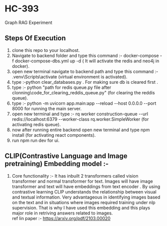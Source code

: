 # HC-393
Graph RAG Experiment


## Steps Of Execution
1) clone this repo to your localhost.
2) Navigate to backend folder and type this command :- docker-compose -f docker-compose-dbs.yml up -d  ( It will activate the redis and neo4j in docker).
3) open new terminal navigate to backend path and type this command :- .venv\Scripts\activate (virtual environment is activated).
4) type :-python clear_databases.py . For making sure db is cleared first .
5) type :- python "path for redis queue.py file after clonning\code_for_clearing_reddis_queue.py" (for clearing the reddis queue).
6) type :- python -m uvicorn app.main:app --reload --host 0.0.0.0 --port 8000   for running the main server.
7) open new terminal and type :- rq worker construction-queue --url redis://localhost:6379 --worker-class rq.worker.SimpleWorker (for activating redis queue).
8) now after running entire backend open new terminal and type npm install (for activating react components).
9) run npm run dev for ui.

## CLIP(Contrastive Language and Image pretraining) Embedding model :-
1) Core functionality :-
   It has inbuilt 2 transformers called vision transformer and normal transformer for text. Images will have image transformer and text will have embeddings from text encoder . By using contrastive learning CLIP understands the relationship between visual and textual information.  Very advantageous in identifying images based on the text and in situations where images required training under nlp supervision. That is why I have used this embedding and this plays major role in retriving answers related to images.</br>
   ref lin paper :- https://arxiv.org/pdf/2103.00020
